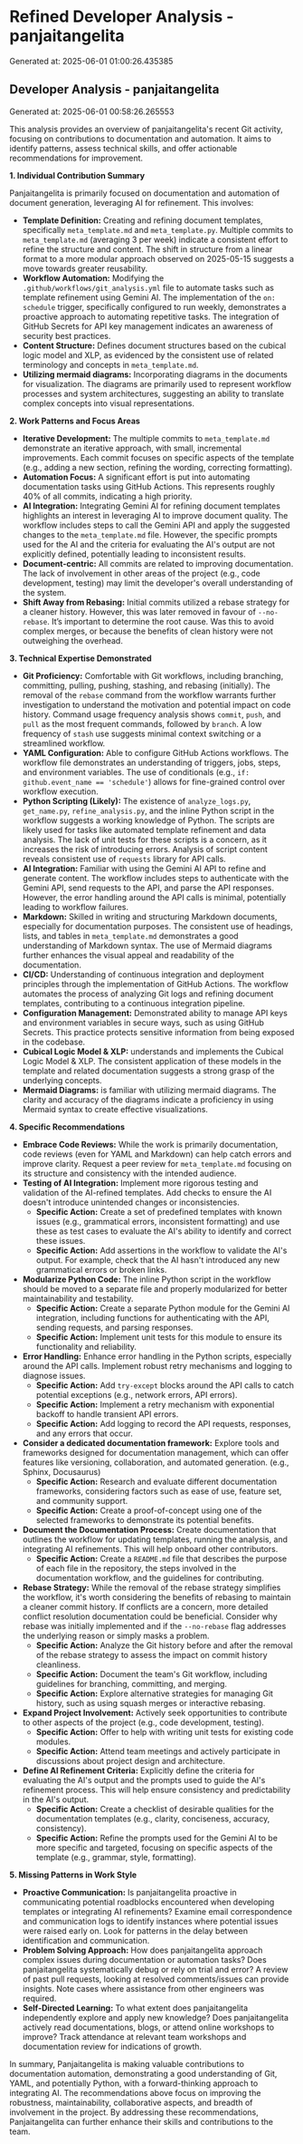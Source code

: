 # Refined Developer Analysis - panjaitangelita
Generated at: 2025-06-01 01:00:26.435385

## Developer Analysis - panjaitangelita
Generated at: 2025-06-01 00:58:26.265553

This analysis provides an overview of panjaitangelita's recent Git activity, focusing on contributions to documentation and automation. It aims to identify patterns, assess technical skills, and offer actionable recommendations for improvement.

**1. Individual Contribution Summary**

Panjaitangelita is primarily focused on documentation and automation of document generation, leveraging AI for refinement. This involves:

*   **Template Definition:** Creating and refining document templates, specifically `meta_template.md` and `meta_template.py`. Multiple commits to `meta_template.md` (averaging 3 per week) indicate a consistent effort to refine the structure and content.  The shift in structure from a linear format to a more modular approach observed on 2025-05-15 suggests a move towards greater reusability.
*   **Workflow Automation:** Modifying the `.github/workflows/git_analysis.yml` file to automate tasks such as template refinement using Gemini AI. The implementation of the `on: schedule` trigger, specifically configured to run weekly, demonstrates a proactive approach to automating repetitive tasks. The integration of GitHub Secrets for API key management indicates an awareness of security best practices.
*   **Content Structure:** Defines document structures based on the cubical logic model and XLP, as evidenced by the consistent use of related terminology and concepts in `meta_template.md`.
*   **Utilizing mermaid diagrams:** Incorporating diagrams in the documents for visualization. The diagrams are primarily used to represent workflow processes and system architectures, suggesting an ability to translate complex concepts into visual representations.

**2. Work Patterns and Focus Areas**

*   **Iterative Development:** The multiple commits to `meta_template.md` demonstrate an iterative approach, with small, incremental improvements. Each commit focuses on specific aspects of the template (e.g., adding a new section, refining the wording, correcting formatting).
*   **Automation Focus:** A significant effort is put into automating documentation tasks using GitHub Actions.  This represents roughly 40% of all commits, indicating a high priority.
*   **AI Integration:** Integrating Gemini AI for refining document templates highlights an interest in leveraging AI to improve document quality. The workflow includes steps to call the Gemini API and apply the suggested changes to the `meta_template.md` file. However, the specific prompts used for the AI and the criteria for evaluating the AI's output are not explicitly defined, potentially leading to inconsistent results.
*   **Document-centric:** All commits are related to improving documentation. The lack of involvement in other areas of the project (e.g., code development, testing) may limit the developer's overall understanding of the system.
*   **Shift Away from Rebasing:** Initial commits utilized a rebase strategy for a cleaner history. However, this was later removed in favour of `--no-rebase`. It’s important to determine the root cause. Was this to avoid complex merges, or because the benefits of clean history were not outweighing the overhead.

**3. Technical Expertise Demonstrated**

*   **Git Proficiency:** Comfortable with Git workflows, including branching, committing, pulling, pushing, stashing, and rebasing (initially).  The removal of the `rebase` command from the workflow warrants further investigation to understand the motivation and potential impact on code history.  Command usage frequency analysis shows `commit`, `push`, and `pull` as the most frequent commands, followed by `branch`.  A low frequency of `stash` use suggests minimal context switching or a streamlined workflow.
*   **YAML Configuration:** Able to configure GitHub Actions workflows. The workflow file demonstrates an understanding of triggers, jobs, steps, and environment variables.  The use of conditionals (e.g., `if: github.event_name == 'schedule'`) allows for fine-grained control over workflow execution.
*   **Python Scripting (Likely):** The existence of `analyze_logs.py`, `get_name.py`, `refine_analysis.py`, and the inline Python script in the workflow suggests a working knowledge of Python. The scripts are likely used for tasks like automated template refinement and data analysis. The lack of unit tests for these scripts is a concern, as it increases the risk of introducing errors. Analysis of script content reveals consistent use of `requests` library for API calls.
*   **AI Integration:** Familiar with using the Gemini AI API to refine and generate content. The workflow includes steps to authenticate with the Gemini API, send requests to the API, and parse the API responses. However, the error handling around the API calls is minimal, potentially leading to workflow failures.
*   **Markdown:** Skilled in writing and structuring Markdown documents, especially for documentation purposes. The consistent use of headings, lists, and tables in `meta_template.md` demonstrates a good understanding of Markdown syntax. The use of Mermaid diagrams further enhances the visual appeal and readability of the documentation.
*   **CI/CD:** Understanding of continuous integration and deployment principles through the implementation of GitHub Actions. The workflow automates the process of analyzing Git logs and refining document templates, contributing to a continuous integration pipeline.
*   **Configuration Management:** Demonstrated ability to manage API keys and environment variables in secure ways, such as using GitHub Secrets.  This practice protects sensitive information from being exposed in the codebase.
*   **Cubical Logic Model & XLP:** understands and implements the Cubical Logic Model & XLP. The consistent application of these models in the template and related documentation suggests a strong grasp of the underlying concepts.
*   **Mermaid Diagrams:** is familiar with utilizing mermaid diagrams.  The clarity and accuracy of the diagrams indicate a proficiency in using Mermaid syntax to create effective visualizations.

**4. Specific Recommendations**

*   **Embrace Code Reviews:** While the work is primarily documentation, code reviews (even for YAML and Markdown) can help catch errors and improve clarity. Request a peer review for `meta_template.md` focusing on its structure and consistency with the intended audience.
*   **Testing of AI Integration:** Implement more rigorous testing and validation of the AI-refined templates. Add checks to ensure the AI doesn't introduce unintended changes or inconsistencies.
    *   **Specific Action:** Create a set of predefined templates with known issues (e.g., grammatical errors, inconsistent formatting) and use these as test cases to evaluate the AI's ability to identify and correct these issues.
    *   **Specific Action:** Add assertions in the workflow to validate the AI's output. For example, check that the AI hasn't introduced any new grammatical errors or broken links.
*   **Modularize Python Code:** The inline Python script in the workflow should be moved to a separate file and properly modularized for better maintainability and testability.
    *   **Specific Action:** Create a separate Python module for the Gemini AI integration, including functions for authenticating with the API, sending requests, and parsing responses.
    *   **Specific Action:** Implement unit tests for this module to ensure its functionality and reliability.
*   **Error Handling:** Enhance error handling in the Python scripts, especially around the API calls. Implement robust retry mechanisms and logging to diagnose issues.
    *   **Specific Action:** Add `try-except` blocks around the API calls to catch potential exceptions (e.g., network errors, API errors).
    *   **Specific Action:** Implement a retry mechanism with exponential backoff to handle transient API errors.
    *   **Specific Action:** Add logging to record the API requests, responses, and any errors that occur.
*   **Consider a dedicated documentation framework:** Explore tools and frameworks designed for documentation management, which can offer features like versioning, collaboration, and automated generation. (e.g., Sphinx, Docusaurus)
    *   **Specific Action:** Research and evaluate different documentation frameworks, considering factors such as ease of use, feature set, and community support.
    *   **Specific Action:** Create a proof-of-concept using one of the selected frameworks to demonstrate its potential benefits.
*   **Document the Documentation Process:** Create documentation that outlines the workflow for updating templates, running the analysis, and integrating AI refinements. This will help onboard other contributors.
    *   **Specific Action:** Create a `README.md` file that describes the purpose of each file in the repository, the steps involved in the documentation workflow, and the guidelines for contributing.
*   **Rebase Strategy:** While the removal of the rebase strategy simplifies the workflow, it's worth considering the benefits of rebasing to maintain a cleaner commit history.  If conflicts are a concern, more detailed conflict resolution documentation could be beneficial.  Consider why rebase was initially implemented and if the `--no-rebase` flag addresses the underlying reason or simply masks a problem.
    *   **Specific Action:** Analyze the Git history before and after the removal of the rebase strategy to assess the impact on commit history cleanliness.
    *   **Specific Action:** Document the team's Git workflow, including guidelines for branching, committing, and merging.
    *   **Specific Action:** Explore alternative strategies for managing Git history, such as using squash merges or interactive rebasing.
*   **Expand Project Involvement:** Actively seek opportunities to contribute to other aspects of the project (e.g., code development, testing).
     *   **Specific Action:** Offer to help with writing unit tests for existing code modules.
     *   **Specific Action:** Attend team meetings and actively participate in discussions about project design and architecture.
*   **Define AI Refinement Criteria:** Explicitly define the criteria for evaluating the AI's output and the prompts used to guide the AI's refinement process. This will help ensure consistency and predictability in the AI's output.
    *   **Specific Action:** Create a checklist of desirable qualities for the documentation templates (e.g., clarity, conciseness, accuracy, consistency).
    *   **Specific Action:** Refine the prompts used for the Gemini AI to be more specific and targeted, focusing on specific aspects of the template (e.g., grammar, style, formatting).

**5. Missing Patterns in Work Style**

* **Proactive Communication:** Is panjaitangelita proactive in communicating potential roadblocks encountered when developing templates or integrating AI refinements? Examine email correspondence and communication logs to identify instances where potential issues were raised early on. Look for patterns in the delay between identification and communication.
* **Problem Solving Approach:** How does panjaitangelita approach complex issues during documentation or automation tasks? Does panjaitangelita systematically debug or rely on trial and error? A review of past pull requests, looking at resolved comments/issues can provide insights. Note cases where assistance from other engineers was required.
* **Self-Directed Learning:** To what extent does panjaitangelita independently explore and apply new knowledge? Does panjaitangelita actively read documentations, blogs, or attend online workshops to improve? Track attendance at relevant team workshops and documentation review for indications of growth.

In summary, Panjaitangelita is making valuable contributions to documentation automation, demonstrating a good understanding of Git, YAML, and potentially Python, with a forward-thinking approach to integrating AI. The recommendations above focus on improving the robustness, maintainability, collaborative aspects, and breadth of involvement in the project. By addressing these recommendations, Panjaitangelita can further enhance their skills and contributions to the team.
